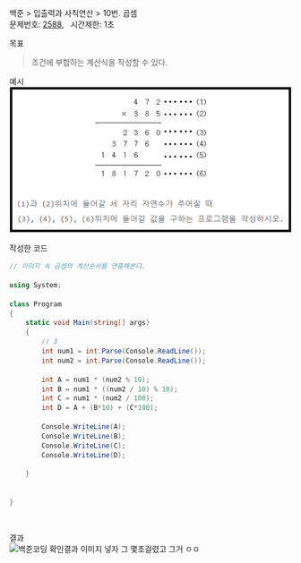
백준 > 입출력과 사칙연산 > 10번. 곱셈    
문제번호: [2588](https://www.acmicpc.net/problem/2588), &nbsp; 시간제한: 1초

목표     
>조건에 부합하는 계산식을 작성할 수 있다.     

예시    
![alt text](10_Image-1.png)
<br>

작성한 코드   

```cs
// 이미지 속 곱셈의 계산순서를 연출해본다.    

using System;

class Program
{
    static void Main(string[] args)
    {        
        // 3
        int num1 = int.Parse(Console.ReadLine());
        int num2 = int.Parse(Console.ReadLine());
        
        int A = num1 * (num2 % 10);
        int B = num1 * ((num2 / 10) % 10);
        int C = num1 * (num2 / 100);
        int D = A + (B*10) + (C*100);
        
        Console.WriteLine(A);
        Console.WriteLine(B);
        Console.WriteLine(C);
        Console.WriteLine(D);

    }
    
    
}
```

<br>

결과    
![백준코딩 확인결과 이미지 넣자 그 몇초걸렸고 그거 ㅇㅇ]()
